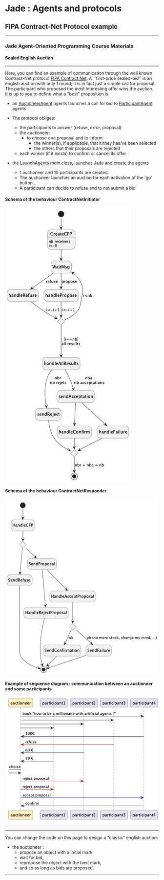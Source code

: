 # Jade : Agents and protocols

##  FIPA Contract-Net Protocol example

---
### Jade Agent-Oriented Programming Course Materials
#### Sealed English Auction



--- 

Here, you can find an example of communication through the well known Contract-Net protocol [FIPA Contract Net](http://www.fipa.org/specs/fipa00029/SC00029H.html).
A ``first-price sealed-bid'' is an english auction with only 1 round; it is in fact just a simple call for proposal.
The participant who proposed the most interesting offer wins the auction.<br>
It is up to you to define what a "best" proposition is.


- an [AuctioneerAgent](https://github.com/EmmanuelADAM/jade/blob/master/protocoles/anglaisesscellees/agents/AuctioneerAgent.java) agents launches a call for bid to [ParticipantAgent](https://github.com/EmmanuelADAM/jade/blob/master/protocoles/anglaisesscellees/agents/AgentParticipant.java) agents
- The protocol obliges:
    - the participants to answer (refuse, error, proposal)
    - the auctioneer:
        - to choose one proposal and to inform: 
          - the winner(s), if applicable, that it/they has/ve been selected
          - the others that their proposals are rejected 
    - each winner (if it exists) to confirm or cancel its offer

- the [LaunchAgents](https://https://github.com/EmmanuelADAM/jade/blob/master/protocoles/anglaisesscellees/launch/LaunchAgents.java) *main class*, launches Jade and create the agents
    - 1 auctioneer and 10 participants are created.
    - The auctioneer launches an auction for each activation of the 'go' button...
    - A participant can decide to refuse and to not submit a bid

#### Schema of the behaviour ContractNetInitiator
![](ContractNetInitiator.png)

#### Schema of the behaviour ContractNetResponder
![](ContractNetResponder.png)

#### Example of sequence diagram : communication between an auctioneer and some participants
![ContractNetExchanges.png](ContractNetExchanges.png)

---
<!-- for plantuml, remove the space between - and > in the arrows
```
@startuml ContractNetInitiator
!pragma layout smetana

hide empty description
state CreateCFP : nb receivers\ni<-0
[*] -- > CreateCFP
CreateCFP -- > WaitMsg
WaitMsg-- >handleRefuse : refuse
WaitMsg-- >handlePropose : propose
state c <<choice>>
handleRefuse -- > c:i<-i+1
handlePropose -- > c:i<-i+1
c- > WaitMsg:i<nb

c--- > handleAllResults:[i==nb]\nall results


handleAllResults -- > sendReject : nbr\n nb rejets
handleAllResults -- > sendAcceptation :nba\n nb acceptations
sendAcceptation -- > handleConfirm
sendAcceptation -- > handleFailure 
state c2 <<choice>>
sendReject -- > c2
handleFailure -- > c2
handleConfirm -- > c2
c2 -- > [*] : nbr + nba = nb

@enduml```
-->  

<!--
```
@startuml ContractNetResponder
!pragma layout smetana

hide empty description
state HandleCFP 
[*] -- > HandleCFP
state c1 <<choice>>
HandleCFP -- > c1
c1 -- > SendRefuse
SendRefuse -- > [*]
c1 -- > SendProposal
SendProposal -- > HandleRejectProposal
SendProposal -- > HandleAcceptProposal
state c2 <<choice>>
HandleAcceptProposal-- >c2
c2-- >SendConfirmation : ok
c2-- >SendFailure : pb (no more stock, change my mind, ...)
SendConfirmation -- > [*]
SendFailure -- > [*]
HandleRejectProposal -- > [*]
@enduml```
-->


<!--
```
@startuml ContractNetExchanges
!pragma layout smetana
participant auctioneer as a #FFEEBB
participant participant1 as p1
participant participant2 as p2
participant participant3 as p3
participant participant4 as p4
a- > p4 : book "how to be a millionaire with artificial agents ?"
a- > p3
a- > p2
a- > p1
a<-p4 : 100€
a<[#AA0000]-p3  : refuse 
a<-p2 : 60 €
a<-p1 : 89 € 
a<-a : choice
a-[#AA0000]>p2 : reject proposal
a-[#AA0000]>p1 : reject proposal
a-[#0000AA]>p4 : accept proposal
a<-p4 : confirm

@enduml```
-->

---
You can change the code on this page to design a "classic" english auction: 

- the auctioneer : 
  - propose an object with a initial mark
  - wait for bid,
  - repropose the object with the best mark,
  - and so  as long as bids are proposed.

 ---